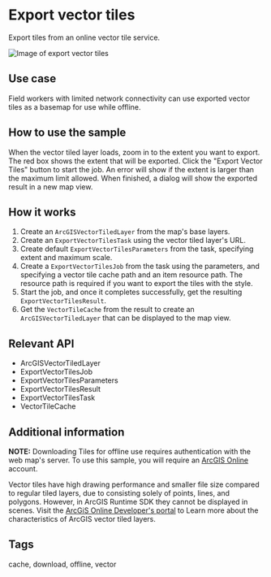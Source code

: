 # Export vector tiles

Export tiles from an online vector tile service.

![Image of export vector tiles](ExportVectorTiles.png)

## Use case

Field workers with limited network connectivity can use exported vector tiles as a basemap for use while offline.

## How to use the sample

When the vector tiled layer loads, zoom in to the extent you want to export. The red box shows the extent that will be exported. Click the "Export Vector Tiles" button to start the job. An error will show if the extent is larger than the maximum limit allowed. When finished, a dialog will show the exported result in a new map view.

## How it works

1. Create an `ArcGISVectorTiledLayer` from the map's base layers.
2. Create an `ExportVectorTilesTask` using the vector tiled layer's URL.
3. Create default `ExportVectorTilesParameters` from the task, specifying extent and maximum scale.
4. Create a `ExportVectorTilesJob` from the task using the parameters, and specifying a vector tile cache path and an item resource path. The resource path is required if you want to export the tiles with the style.
5. Start the job, and once it completes successfully, get the resulting `ExportVectorTilesResult`.
6. Get the `VectorTileCache` from the result to create an `ArcGISVectorTiledLayer` that can be displayed to the map view.

## Relevant API

* ArcGISVectorTiledLayer
* ExportVectorTilesJob
* ExportVectorTilesParameters
* ExportVectorTilesResult
* ExportVectorTilesTask
* VectorTileCache

## Additional information

**NOTE:** Downloading Tiles for offline use requires authentication with the web map's server. To use this sample, you will require an [ArcGIS Online](https://www.arcgis.com) account.

Vector tiles have high drawing performance and smaller file size compared to regular tiled layers, due to consisting solely of points, lines, and polygons. However, in ArcGIS Runtime SDK they cannot be displayed in scenes. Visit the [ArcGiS Online Developer's portal](https://developers.arcgis.com/android/layers/layer-types/) to Learn more about the characteristics of ArcGIS vector tiled layers.

## Tags

cache, download, offline, vector
